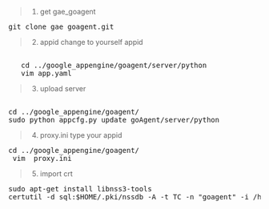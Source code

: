 > 1. get gae_goagent
<pre>
git clone gae_goagent.git
</pre>
> 2.  appid change to yourself appid
<pre>  
   cd ../google_appengine/goagent/server/python
   vim app.yaml
</pre>
> 3. upload server
<pre>  
cd ../google_appengine/goagent/
sudo python appcfg.py update goAgent/server/python
</pre>  
> 4. proxy.ini type your appid
  <pre>cd ../google_appengine/goagent/
 vim  proxy.ini
</pre>
> 5. import crt
<pre>
sudo apt-get install libnss3-tools
certutil -d sql:$HOME/.pki/nssdb -A -t TC -n "goagent" -i /home//dong/google_appengine/goagent/local/CA.crt 
</pre>
